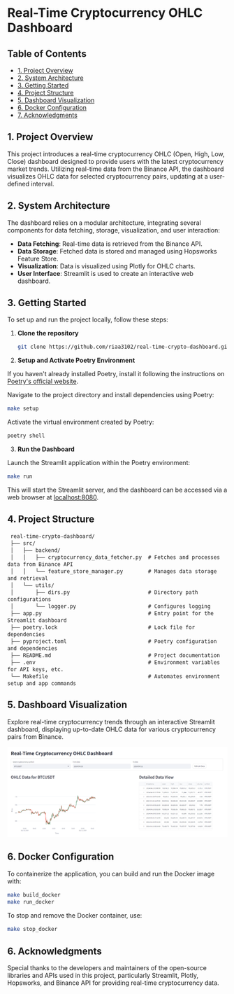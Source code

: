 # Real-Time Cryptocurrency OHLC Dashboard

## Table of Contents

- [1. Project Overview](#1-project-overview)
- [2. System Architecture](#2-system-architecture)
- [3. Getting Started](#3-getting-started)
- [4. Project Structure](#4-project-structure)
- [5. Dashboard Visualization](#5-dashboard-visualization)
- [6. Docker Configuration](#6-docker-configuration)
- [7. Acknowledgments](#7-acknowledgments)

## 1. Project Overview

This project introduces a real-time cryptocurrency OHLC (Open, High, Low, Close) dashboard designed to provide users with the latest cryptocurrency market trends. Utilizing real-time data from the Binance API, the dashboard visualizes OHLC data for selected cryptocurrency pairs, updating at a user-defined interval.

## 2. System Architecture

The dashboard relies on a modular architecture, integrating several components for data fetching, storage, visualization, and user interaction:

- **Data Fetching**: Real-time data is retrieved from the Binance API.
- **Data Storage**: Fetched data is stored and managed using Hopsworks Feature Store.
- **Visualization**: Data is visualized using Plotly for OHLC charts.
- **User Interface**: Streamlit is used to create an interactive web dashboard.

## 3. Getting Started

To set up and run the project locally, follow these steps:

1. **Clone the repository**

   ```bash
   git clone https://github.com/riaa3102/real-time-crypto-dashboard.git
   ```

2. **Setup and Activate Poetry Environment**

If you haven't already installed Poetry, install it following the instructions on [Poetry's official website](https://python-poetry.org/docs/#installation).

Navigate to the project directory and install dependencies using Poetry:

   ```bash
   make setup
   ```

Activate the virtual environment created by Poetry:

   ```bash
   poetry shell
   ```

3. **Run the Dashboard**

Launch the Streamlit application within the Poetry environment:

   ```bash
   make run
   ```

This will start the Streamlit server, and the dashboard can be accessed via a web browser at [localhost:8080](http://127.0.0.1:8080).

## 4. Project Structure

     real-time-crypto-dashboard/
     ├── src/
     │   ├── backend/
     │   │   ├── cryptocurrency_data_fetcher.py  # Fetches and processes data from Binance API
     │   │   └── feature_store_manager.py        # Manages data storage and retrieval
     │   └── utils/
     │       ├── dirs.py                         # Directory path configurations
     │       └── logger.py                       # Configures logging
     ├── app.py                                  # Entry point for the Streamlit dashboard
     ├── poetry.lock                             # Lock file for dependencies
     ├── pyproject.toml                          # Poetry configuration and dependencies
     ├── README.md                               # Project documentation
     ├── .env                                    # Environment variables for API keys, etc.
     └── Makefile                                # Automates environment setup and app commands

## 5. Dashboard Visualization

Explore real-time cryptocurrency trends through an interactive Streamlit dashboard, displaying up-to-date OHLC data for various cryptocurrency pairs from Binance.

![Dashboard interface](/images/app_dashboard.png)

## 6. Docker Configuration

To containerize the application, you can build and run the Docker image with:

   ```bash
   make build_docker
   make run_docker
   ```

To stop and remove the Docker container, use:

   ```bash
   make stop_docker
   ```

##  6. Acknowledgments

Special thanks to the developers and maintainers of the open-source libraries and APIs used in this project, particularly Streamlit, Plotly, Hopsworks, and Binance API for providing real-time cryptocurrency data.
